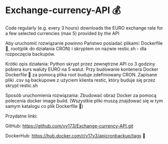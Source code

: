 # Exchange-currency-API 💰
Code regularly (e.g. every 3 hours) downloads the EURO exchange rate for a few selected currencies (max 5) provided by the API 

Aby uruchomić rozwiązanie powinno Państwo posiadać plikami: Dockerfile 🐳, root(plik do działania CRON) i skryptem on nazwie restic.sh - dla rozpoczęcia backupów.

Krótki opis działania: Python skrypt przez zewnętrzne API co 3 godziny pobiera kurs waluty EURO na 5 walut. Przy budowanie kontenera Docker Dockerfile 🐳 za pomocą plika root buduje zdefiniowany CRON. Zapisane pliki .csv są backupowe z użyciem klienta restic, który buduje się przez skrypt restic.sh

Sposób uruchomienia rozwiązania:
Zbudować obraz Docker za pomocą polecenia docker image build. (Wszystkie pliki muszą znajdować się w tym samym katalogu co plik Dockerfile 🐳)

Przydatne linki:

GitHub: https://github.com/vv173/Exchange-currency-API.git

DockerHub: https://hub.docker.com/r/v17v3/apicronbackup/tags 🐳